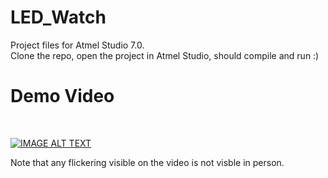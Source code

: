 # LED_Watch

Project files for Atmel Studio 7.0. <br>
Clone the repo, open the project in Atmel Studio, should compile and run :)

# Demo Video 
<br>

[![IMAGE ALT TEXT](http://img.youtube.com/vi/CFvy-YVOXVk/0.jpg)](http://www.youtube.com/watch?v=CFvy-YVOXVk "LED Watch Demo")

Note that any flickering visible on the video is not visble in person. 
